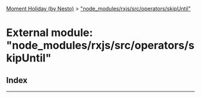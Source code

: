 [Moment Holiday (by Nesto)](../README.md) > ["node_modules/rxjs/src/operators/skipUntil"](../modules/_node_modules_rxjs_src_operators_skipuntil_.md)

# External module: "node_modules/rxjs/src/operators/skipUntil"

## Index

---

